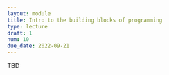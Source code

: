 ```yaml
---
layout: module
title: Intro to the building blocks of programming
type: lecture
draft: 1
num: 10
due_date: 2022-09-21
---
```


TBD